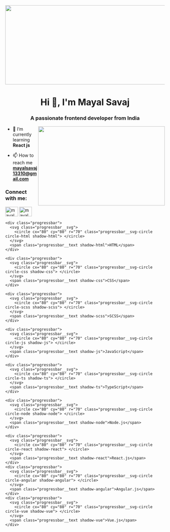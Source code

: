 <img src="https://wallpapercave.com/wp/wp1828925.png" width="1000px" height="250" />
<h1 align="center">Hi 👋, I'm Mayal Savaj</h1>
<h3 align="center">A passionate frontend developer from India</h3>

<div>
<img src="https://cdn.dribbble.com/users/720555/screenshots/4029449/desk.gif"  align="right" width="400" height="250" />


- 🌱 I’m currently learning **React js**

- 📫 How to reach me **mayalsavaj13310@gmail.com**
  </div>
<h3 align="left">Connect with me:</h3>
<p align="left">
<a href="https://linkedin.com/in/mayal savaj" target="blank"><img align="center" src="https://raw.githubusercontent.com/rahuldkjain/github-profile-readme-generator/master/src/images/icons/Social/linked-in-alt.svg" alt="mayal savaj" height="30" width="40" /></a>
<a href="https://instagram.com/mayal_savaj_002" target="blank"><img align="center" src="https://raw.githubusercontent.com/rahuldkjain/github-profile-readme-generator/master/src/images/icons/Social/instagram.svg" alt="mayal_savaj_002" height="30" width="40" /></a>
</p>


<!-- Code for the new pen -->

<div class="container">

  <div class="container__progressbars">

    <div class="progressbar">
      <svg class="progressbar__svg">
        <circle cx="80" cy="80" r="70" class="progressbar__svg-circle circle-html shadow-html"> </circle>
      </svg>
      <span class="progressbar__text shadow-html">HTML</span>
    </div>

    <div class="progressbar">
      <svg class="progressbar__svg">
        <circle cx="80" cy="80" r="70" class="progressbar__svg-circle circle-css shadow-css"> </circle>
      </svg>
      <span class="progressbar__text shadow-css">CSS</span>
    </div>

    <div class="progressbar">
      <svg class="progressbar__svg">
        <circle cx="80" cy="80" r="70" class="progressbar__svg-circle circle-scss shadow-scss"> </circle>
      </svg>
      <span class="progressbar__text shadow-scss">SCSS</span>
    </div>

    <div class="progressbar">
      <svg class="progressbar__svg">
        <circle cx="80" cy="80" r="70" class="progressbar__svg-circle circle-js shadow-js"> </circle>
      </svg>
      <span class="progressbar__text shadow-js">JavaScript</span>
    </div>

    <div class="progressbar">
      <svg class="progressbar__svg">
        <circle cx="80" cy="80" r="70" class="progressbar__svg-circle circle-ts shadow-ts"> </circle>
      </svg>
      <span class="progressbar__text shadow-ts">TypeScript</span>
    </div>

    <div class="progressbar">
      <svg class="progressbar__svg">
        <circle cx="80" cy="80" r="70" class="progressbar__svg-circle circle-node shadow-node"> </circle>
      </svg>
      <span class="progressbar__text shadow-node">Node.js</span>
    </div>

    <div class="progressbar">
      <svg class="progressbar__svg">
        <circle cx="80" cy="80" r="70" class="progressbar__svg-circle circle-react shadow-react"> </circle>
      </svg>
      <span class="progressbar__text shadow-react">React.js</span>
    </div>
    <div class="progressbar">
      <svg class="progressbar__svg">
        <circle cx="80" cy="80" r="70" class="progressbar__svg-circle circle-angular shadow-angular"> </circle>
      </svg>
      <span class="progressbar__text shadow-angular">Angular.js</span>
    </div>
    <div class="progressbar">
      <svg class="progressbar__svg">
        <circle cx="80" cy="80" r="70" class="progressbar__svg-circle circle-vue shadow-vue"> </circle>
      </svg>
      <span class="progressbar__text shadow-vue">Vue.js</span>
    </div>
  </div>

</div>

<!-- My social networks (imported from another pen)-->
<div id="main-container-social" class="main-container-social"></div>
